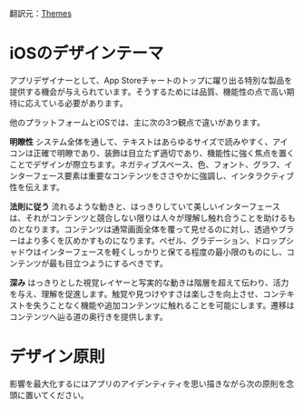 翻訳元：[Themes](https://developer.apple.com/design/human-interface-guidelines/ios/overview/themes/)

# iOSのデザインテーマ

アプリデザイナーとして、App Storeチャートのトップに躍り出る特別な製品を提供する機会が与えられています。そうするためには品質、機能性の点で高い期待に応えている必要があります。

他のプラットフォームとiOSでは、主に次の3つ観点で違いがあります。

**明瞭性** システム全体を通して、テキストはあらゆるサイズで読みやすく、アイコンは正確で明瞭であり、装飾は目立たず適切であり、機能性に強く焦点を置くことでデザインが際立ちます。ネガティブスペース、色、フォント、グラフ、インターフェース要素は重要なコンテンツをささやかに強調し、インタラクティブ性を伝えます。

**法則に従う** 流れるような動きと、はっきりしていて美しいインターフェースは、それがコンテンツと競合しない限りは人々が理解し触れ合うことを助けるものとなります。コンテンツは通常画面全体を覆って見せるのに対し、透過やブラーはより多くを仄めかすものになります。ベゼル、グラデーション、ドロップシャドウはインターフェースを軽くしっかりと保てる程度の最小限のものにし、コンテンツが最も目立つようにするべきです。

**深み** はっきりとした視覚レイヤーと写実的な動きは階層を超えて伝わり、活力を与え、理解を促進します。触覚や見つけやすさは楽しさを向上させ、コンテキストを失うことなく機能や追加コンテンツに触れることを可能にします。遷移はコンテンツへ辿る道の奥行きを提供します。

# デザイン原則

影響を最大化するにはアプリのアイデンティティを思い描きながら次の原則を念頭に置いてください。